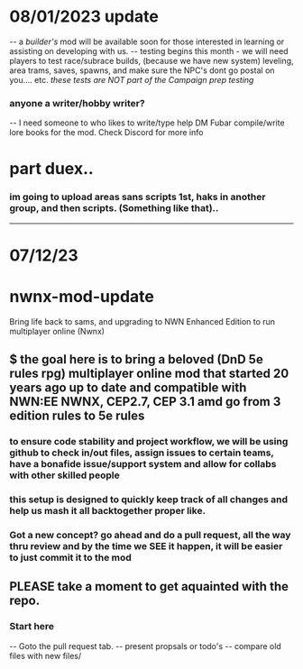 # 08/01/2023 update
-- a *builder's* mod will be available soon for those interested in learning or assisting on developing with us. 
-- testing begins this month - we will need players to test race/subrace builds, (because we have new system) leveling, area trams, saves, spawns, and make sure the NPC's dont go postal on you.... etc.  *these tests are NOT part of the Campaign prep testing*

### anyone a writer/hobby writer? 
-- I need someone to who likes to write/type help DM Fubar compile/write lore books for the mod. Check Discord for more info

# part duex.. 
### im going to upload areas sans scripts 1st, haks in another group, and then scripts. (Something like that).. 

------------------------------------------------------------------------------------------------------------------------------------------
 # 07/12/23 
# nwnx-mod-update
Bring life back to sams, and upgrading  to NWN Enhanced Edition to run multiplayer online (Nwnx)

## $ the goal here is to bring a beloved (DnD 5e rules rpg) multiplayer online mod that started 20 years ago up to date and compatible with NWN:EE NWNX, CEP2.7, CEP 3.1 amd go from 3 edition rules to 5e rules
### to ensure code stability and project workflow, we will be using github to check in/out files, assign issues to certain teams, have a bonafide issue/support system and allow for collabs with other skilled people
### this setup is designed to quickly keep track of all changes and help us mash it all backtogether proper like.

### Got a new concept? go ahead and do a pull request, all the way thru review and by the time we SEE it happen, it will be easier to just commit it to the mod


## PLEASE take a moment to get  aquainted with the repo. 
### Start here
-- Goto the pull request tab. 
-- present propsals or todo's 
-- compare old files with new files/

